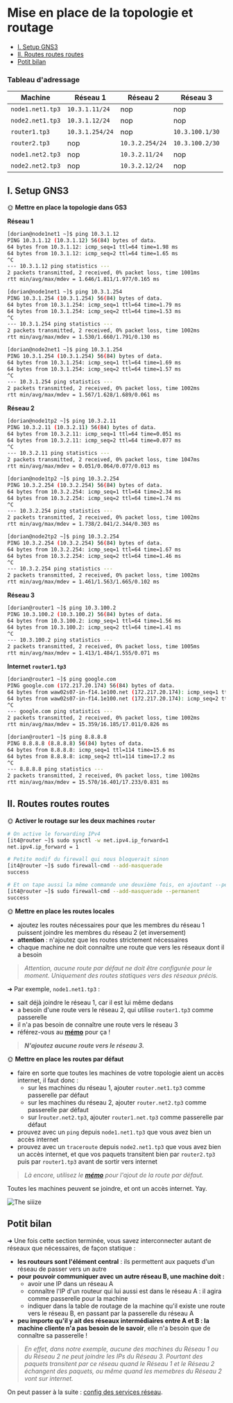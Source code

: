 # Mise en place de la topologie et routage
  - [I. Setup GNS3](#i-setup-gns3)
  - [II. Routes routes routes](#ii-routes-routes-routes)
  - [Potit bilan](#potit-bilan)

### Tableau d'adressage

| Machine          | Réseau 1        | Réseau 2        | Réseau 3        |
| ---------------- | --------------- | --------------- | --------------- |
| `node1.net1.tp3` | `10.3.1.11/24`  | nop             | nop             |
| `node2.net1.tp3` | `10.3.1.12/24`  | nop             | nop             |
| `router1.tp3`    | `10.3.1.254/24` | nop             | `10.3.100.1/30` |
| `router2.tp3`    | nop             | `10.3.2.254/24` | `10.3.100.2/30` |
| `node1.net2.tp3` | nop             | `10.3.2.11/24`  | nop             |
| `node2.net2.tp3` | nop             | `10.3.2.12/24`  | nop             |

## I. Setup GNS3

🌞 **Mettre en place la topologie dans GS3**

**Réseau 1**

```bash
[dorian@node1net1 ~]$ ping 10.3.1.12
PING 10.3.1.12 (10.3.1.12) 56(84) bytes of data.
64 bytes from 10.3.1.12: icmp_seq=1 ttl=64 time=1.98 ms
64 bytes from 10.3.1.12: icmp_seq=2 ttl=64 time=1.65 ms
^C
--- 10.3.1.12 ping statistics ---
2 packets transmitted, 2 received, 0% packet loss, time 1001ms
rtt min/avg/max/mdev = 1.646/1.811/1.977/0.165 ms

[dorian@node1net1 ~]$ ping 10.3.1.254
PING 10.3.1.254 (10.3.1.254) 56(84) bytes of data.
64 bytes from 10.3.1.254: icmp_seq=1 ttl=64 time=1.79 ms
64 bytes from 10.3.1.254: icmp_seq=2 ttl=64 time=1.53 ms
^C
--- 10.3.1.254 ping statistics ---
2 packets transmitted, 2 received, 0% packet loss, time 1002ms
rtt min/avg/max/mdev = 1.530/1.660/1.791/0.130 ms
```

```bash
[dorian@node2net1 ~]$ ping 10.3.1.254
PING 10.3.1.254 (10.3.1.254) 56(84) bytes of data.
64 bytes from 10.3.1.254: icmp_seq=1 ttl=64 time=1.69 ms
64 bytes from 10.3.1.254: icmp_seq=2 ttl=64 time=1.57 ms
^C
--- 10.3.1.254 ping statistics ---
2 packets transmitted, 2 received, 0% packet loss, time 1002ms
rtt min/avg/max/mdev = 1.567/1.628/1.689/0.061 ms
```

**Réseau 2**
```bash
[dorian@node1tp2 ~]$ ping 10.3.2.11
PING 10.3.2.11 (10.3.2.11) 56(84) bytes of data.
64 bytes from 10.3.2.11: icmp_seq=1 ttl=64 time=0.051 ms
64 bytes from 10.3.2.11: icmp_seq=2 ttl=64 time=0.077 ms
^C
--- 10.3.2.11 ping statistics ---
2 packets transmitted, 2 received, 0% packet loss, time 1047ms
rtt min/avg/max/mdev = 0.051/0.064/0.077/0.013 ms

[dorian@node1tp2 ~]$ ping 10.3.2.254
PING 10.3.2.254 (10.3.2.254) 56(84) bytes of data.
64 bytes from 10.3.2.254: icmp_seq=1 ttl=64 time=2.34 ms
64 bytes from 10.3.2.254: icmp_seq=2 ttl=64 time=1.74 ms
^C
--- 10.3.2.254 ping statistics ---
2 packets transmitted, 2 received, 0% packet loss, time 1002ms
rtt min/avg/max/mdev = 1.738/2.041/2.344/0.303 ms
```

```bash
[dorian@node2tp2 ~]$ ping 10.3.2.254
PING 10.3.2.254 (10.3.2.254) 56(84) bytes of data.
64 bytes from 10.3.2.254: icmp_seq=1 ttl=64 time=1.67 ms
64 bytes from 10.3.2.254: icmp_seq=2 ttl=64 time=1.46 ms
^C
--- 10.3.2.254 ping statistics ---
2 packets transmitted, 2 received, 0% packet loss, time 1002ms
rtt min/avg/max/mdev = 1.461/1.563/1.665/0.102 ms
```

**Réseau 3**

```bash
[dorian@router1 ~]$ ping 10.3.100.2
PING 10.3.100.2 (10.3.100.2) 56(84) bytes of data.
64 bytes from 10.3.100.2: icmp_seq=1 ttl=64 time=1.56 ms
64 bytes from 10.3.100.2: icmp_seq=2 ttl=64 time=1.41 ms
^C
--- 10.3.100.2 ping statistics ---
2 packets transmitted, 2 received, 0% packet loss, time 1005ms
rtt min/avg/max/mdev = 1.413/1.484/1.555/0.071 ms
```

**Internet `router1.tp3`**

```bash
[dorian@router1 ~]$ ping google.com
PING google.com (172.217.20.174) 56(84) bytes of data.
64 bytes from waw02s07-in-f14.1e100.net (172.217.20.174): icmp_seq=1 ttl=114 time=15.4 ms
64 bytes from waw02s07-in-f14.1e100.net (172.217.20.174): icmp_seq=2 ttl=114 time=17.0 ms
^C
--- google.com ping statistics ---
2 packets transmitted, 2 received, 0% packet loss, time 1002ms
rtt min/avg/max/mdev = 15.359/16.185/17.011/0.826 ms

[dorian@router1 ~]$ ping 8.8.8.8
PING 8.8.8.8 (8.8.8.8) 56(84) bytes of data.
64 bytes from 8.8.8.8: icmp_seq=1 ttl=114 time=15.6 ms
64 bytes from 8.8.8.8: icmp_seq=2 ttl=114 time=17.2 ms
^C
--- 8.8.8.8 ping statistics ---
2 packets transmitted, 2 received, 0% packet loss, time 1002ms
rtt min/avg/max/mdev = 15.570/16.401/17.233/0.831 ms
```

## II. Routes routes routes

🌞 **Activer le routage sur les deux machines `router`**

```bash
# On active le forwarding IPv4
[it4@router ~]$ sudo sysctl -w net.ipv4.ip_forward=1 
net.ipv4.ip_forward = 1

# Petite modif du firewall qui nous bloquerait sinon
[it4@router ~]$ sudo firewall-cmd --add-masquerade
success

# Et on tape aussi la même commande une deuxième fois, en ajoutant --permanent pour que ce soit persistent après un éventuel reboot
[it4@router ~]$ sudo firewall-cmd --add-masquerade --permanent
success
```

🌞 **Mettre en place les routes locales**

- ajoutez les routes nécessaires pour que les membres du réseau 1 puissent joindre les membres du réseau 2 (et inversement)
- **attention** : n'ajoutez que les routes strictement nécessaires
- chaque machine ne doit connaître une route que vers les réseaux dont il a besoin

> *Attention, aucune route par défaut ne doit être configurée pour le moment. Uniquement des routes statiques vers des réseaux précis.*

➜ Par exemple, `node1.net1.tp3` :

- sait déjà joindre le réseau 1, car il est lui même dedans
- a besoin d'une route vers le réseau 2, qui utilise `router1.tp3` comme passerelle
- il n'a pas besoin de connaître une route vers le réseau 3
- référez-vous au [**mémo**](../../../memo/rocky_network.md) pour ça !

> ***N'ajoutez aucune route vers le réseau 3.***

🌞 **Mettre en place les routes par défaut**

- faire en sorte que toutes les machines de votre topologie aient un accès internet, il faut donc :
  - sur les machines du réseau 1, ajouter `router.net1.tp3` comme passerelle par défaut
  - sur les machines du réseau 2, ajouter `router.net2.tp3` comme passerelle par défaut
  - sur l`router.net2.tp3`, ajouter `router1.net.tp3` comme passerelle par défaut
- prouvez avec un `ping` depuis `node1.net1.tp3` que vous avez bien un accès internet
- prouvez avec un `traceroute` depuis `node2.net1.tp3` que vous avez bien un accès internet, et que vos paquets transitent bien par `router2.tp3` puis par `router1.tp3` avant de sortir vers internet

> *Là encore, utilisez le [**mémo**](../../../memo/rocky_network.md) pour l'ajout de la route par défaut.*

Toutes les machines peuvent se joindre, et ont un accès internet. Yay.

![The siiize](../img/routing_table.jpg)

## Potit bilan

➜ Une fois cette section terminée, vous savez interconnecter autant de réseaux que nécessaires, de façon statique :

- **les routeurs sont l'élément central** : ils permettent aux paquets d'un réseau de passer vers un autre
- **pour pouvoir communiquer avec un autre réseau B, une machine doit :**
  - avoir une IP dans un réseau A
  - connaître l'IP d'un routeur qui lui aussi est dans le réseau A : il agira comme passerelle pour la machine
  - indiquer dans la table de routage de la machine qu'il existe une route vers le réseau B, en passant par la passerelle du réseau A
- **peu importe qu'il y ait des réseaux intermédiaires entre A et B : la machine cliente n'a pas besoin de le savoir**, elle n'a besoin que de connaître sa passerelle !

> *En effet, dans notre exemple, aucune des machines du Réseau 1 ou du Réseau 2 ne peut joindre les IPs du Réseau 3. Pourtant des paquets transitent par ce réseau quand le Réseau 1 et le Réseau 2 échangent des paquets, ou même quand les memebres du Réseau 2 vont sur internet.*

On peut passer à la suite : [config des services réseau](../network_services/README.md).
